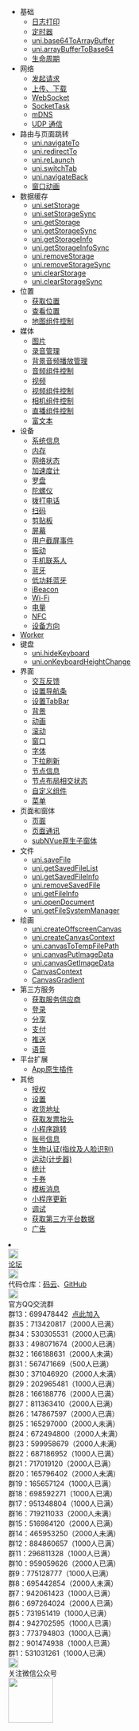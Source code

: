 * 基础
  * [日志打印](api/log.md)
  * [定时器](api/timer.md)
  * [uni.base64ToArrayBuffer](api/base64ToArrayBuffer?id=base64toarraybuffer)
  * [uni.arrayBufferToBase64](api/arrayBufferToBase64?id=arraybuffertobase64)
  * [生命周期](api/lifecycle.md)
* 网络
  * [发起请求](api/request/request.md)
  * [上传、下载](api/request/network-file.md)
  * [WebSocket](api/request/websocket.md)
  * [SocketTask](api/request/socket-task.md)
  * [mDNS](api/request/mDNS.md)
  * [UDP 通信](api/request/UDP.md)
* 路由与页面跳转
  * [uni.navigateTo](/api/router?id=navigateto)
  * [uni.redirectTo](/api/router?id=redirectto)
  * [uni.reLaunch](/api/router?id=relaunch)
  * [uni.switchTab](/api/router?id=switchtab)
  * [uni.navigateBack](/api/router?id=navigateback)
  * [窗口动画](/api/router?id=animation)
* 数据缓存
  * [uni.setStorage](/api/storage/storage?id=setstorage)
  * [uni.setStorageSync](/api/storage/storage?id=setStorageSync)
  * [uni.getStorage](/api/storage/storage?id=getStorage)
  * [uni.getStorageSync](/api/storage/storage?id=getStorageSync)
  * [uni.getStorageInfo](/api/storage/storage?id=getStorageInfo)
  * [uni.getStorageInfoSync](/api/storage/storage?id=getStorageInfoSync)
  * [uni.removeStorage](/api/storage/storage?id=removeStorage)
  * [uni.removeStorageSync](/api/storage/storage?id=removeStorageSync)
  * [uni.clearStorage](/api/storage/storage?id=clearStorage)
  * [uni.clearStorageSync](/api/storage/storage?id=clearstoragesync)
* 位置
  * [获取位置](api/location/location.md)
  * [查看位置](api/location/open-location.md)
  * [地图组件控制](api/location/map.md)
* 媒体
  * [图片](api/media/image.md)
  * [录音管理](api/media/record-manager.md)
  * [背景音频播放管理](api/media/background-audio-manager.md)
  * [音频组件控制](api/media/audio-context.md)
  * [视频](api/media/video.md)
  * [视频组件控制](api/media/video-context.md)
  * [相机组件控制](api/media/camera-context.md)
  * [直播组件控制](api/media/live-player-context.md)
  * [富文本](api/media/editor-context.md)
* 设备
  * [系统信息](api/system/info.md)
  * [内存](api/system/memory.md)
  * [网络状态](api/system/network.md)
  * [加速度计](api/system/accelerometer.md)
  * [罗盘](api/system/compass.md)
  * [陀螺仪](api/system/gyroscope.md)
  * [拨打电话](api/system/phone.md)
  * [扫码](api/system/barcode.md)
  * [剪贴板](api/system/clipboard.md)
  * [屏幕](api/system/brightness.md)
  * [用户截屏事件](api/system/capture-screen.md)
  * [振动](api/system/vibrate.md)
  * [手机联系人](api/system/contact.md)
  * [蓝牙](api/system/bluetooth.md)
  * [低功耗蓝牙](api/system/ble.md)
  * [iBeacon](api/system/ibeacon.md)
  * [Wi-Fi](api/system/wifi.md)
  * [电量](api/system/batteryInfo.md)
  * [NFC](api/system/nfc.md)
  * [设备方向](api/system/deviceMotion.md)
* [Worker](api/worker.md)
* 键盘
  * [uni.hideKeyboard](/api/key?id=hidekeyboard)
  * [uni.onKeyboardHeightChange](/api/key?id=onkeyboardheightchange)
* 界面
  * [交互反馈](api/ui/prompt.md)
  * [设置导航条](api/ui/navigationbar.md)
  * [设置TabBar](api/ui/tabbar.md)
  * [背景](api/ui/bgcolor.md)
  * [动画](api/ui/animation?id=unicreateanimationobject)
  * [滚动](api/ui/scroll)
  * [窗口](api/ui/window.md)
  * [字体](api/ui/font.md)
  * [下拉刷新](api/ui/pulldown.md)
  * [节点信息](api/ui/nodes-info.md)
  * [节点布局相交状态](api/ui/intersection-observer.md)
  * [自定义组件](api/ui/nextTick.md)
  * [菜单](api/ui/menuButton.md)
* 页面和窗体
  * [页面](api/window/window.md)
  * [页面通讯](api/window/communication.md) 
  * [subNVue原生子窗体](api/window/subNVues.md)
* 文件
  * [uni.saveFile](/api/file/file?id=savefile)
  * [uni.getSavedFileList](/api/file/file?id=getSavedFileList)
  * [uni.getSavedFileInfo](/api/file/file?id=getSavedFileInfo)
  * [uni.removeSavedFile](/api/file/file?id=removeSavedFile)
  * [uni.getFileInfo](/api/file/file?id=getFileInfo)
  * [uni.openDocument](/api/file/file?id=openDocument)
  * [uni.getFileSystemManager](/api/file/getFileSystemManager)
* 绘画
	* [uni.createOffscreenCanvas](api/canvas/createOffscreenCanvas.md)
	* [uni.createCanvasContext](api/canvas/createCanvasContext.md)
	* [uni.canvasToTempFilePath](api/canvas/canvasToTempFilePath.md)
	* [uni.canvasPutImageData](api/canvas/canvasPutImageData.md)
	* [uni.canvasGetImageData](api/canvas/canvasGetImageData.md)
	* [CanvasContext](api/canvas/CanvasContext.md)
	* [CanvasGradient](api/canvas/CanvasGradient.md)
* 第三方服务
  * [获取服务供应商](api/plugins/provider.md)
  * [登录](api/plugins/login.md)
  * [分享](api/plugins/share.md)
  * [支付](api/plugins/payment.md)
  * [推送](api/plugins/push.md)
  * [语音](api/plugins/voice.md)
* 平台扩展
  * [App原生插件](api/extend/native-plugin.md)
* 其他
  * [授权](api/other/authorize.md)
  * [设置](api/other/setting.md)
  * [收货地址](api/other/choose-address.md)
  * [获取发票抬头](api/other/invoice-title.md)
  * [小程序跳转](api/other/open-miniprogram.md)
  * [账号信息](api/other/getAccountInfoSync.md)
  * [生物认证(指纹及人脸识别)](api/other/authentication.md)
  * [运动(计步器)](api/other/sport.md)
  * [统计](api/other/report.md)
  * [卡券](api/other/card.md)
  * [模板消息](api/other/template.md)
  * [小程序更新](api/other/update.md)
  * [调试](api/other/set-enable-debug.md)
  * [获取第三方平台数据](api/other/get-extconfig.md)
  * [广告](api/other/advertisement.md)
<li></li>
<div class="contact-box">
  <a href="//ask.dcloud.net.cn/explore/" target="_blank" class="contact-item">
  	<img src="//img-cdn-qiniu.dcloud.net.cn/uniapp/doc/d@2x.png" width="20" height="20"/>
  	<div class="contact-smg">
  		<div>论坛</div>
  	</div>
  </a>
	<div class="contact-item">
		<img src="//img-cdn-qiniu.dcloud.net.cn/uniapp/doc/git-1.png" width="20" height="20"/>
		<div class="contact-smg">
			<div>
	      代码仓库：<a href="https://gitee.com/dcloud/uni-app" target="_blank">码云</a>、<a href="http://github.com/dcloudio/uni-app" target="_blank">GitHub</a>
	    </div>
		</div>
	</div>
	<div class="contact-item">
    <img src="//img-cdn-qiniu.dcloud.net.cn/uniapp/doc/qq@2x.png" width="20" height="20"/>
    <div class="contact-smg">
       <div>官方QQ交流群</div>
    <div>群13：699478442 &nbsp;<a target="_blank" href="//shang.qq.com/wpa/qunwpa?idkey=2c994135e0d0fa487da7a07aeaa8ccfae805be3c075e634cfadddba8fe2376d4">点此加入</a></div>
		<div>群35：713420817（2000人已满）</div>
		<div>群34：530305531（2000人已满）</div>
		<div>群33：498071674（2000人已满）</div>
		<div>群32：166188631（2000人未满）</div>
		<div>群31：567471669（500人已满）</div>
		<div>群30：371046920（2000人未满）</div>
		<div>群29：202965481（1000人已满）</div>
		<div>群28：166188776（2000人已满）</div>
		<div>群27：811363410（2000人已满）</div>
		<div>群26：147867597（2000人已满）</div>
		<div>群25：165297000（2000人未满）</div>
		<div>群24：672494800（2000人未满）</div>
		<div>群23：599958679（2000人未满）</div>
		<div>群22：687186952（1000人已满）</div>
		<div>群21：717019120（2000人已满）</div>
		<div>群20：165796402（2000人未满）</div>
		<div>群19：165657124（1000人已满）</div>
		<div>群18：698592271（1000人已满）</div>
		<div>群17：951348804（1000人已满）</div>
		<div>群16：719211033（2000人未满）</div>
		<div>群15：516984120（2000人已满）</div>
		<div>群14：465953250（2000人未满）</div>
		<!-- <div>群13：699478442（2000人未满）</div> -->
		<div>群12：884860657（1000人已满）</div>
		<div>群11：296811328（1000人已满）</div>
		<div>群10：959059626（2000人已满）</div>
		<div>群9：775128777（1000人已满）</div>
		<div>群8：695442854（2000人未满）</div>
		<div>群7：942061423（1000人已满）</div>
		<div>群6：697264024（2000人已满）</div>
		<div>群5：731951419（1000人已满）</div>
		<div>群4：942702595（1000人已满）</div>
		<div>群3：773794803（1000人已满） </div>
		<div>群2：901474938（1000人已满） </div>
		<div>群1：531031261（1000人已满）</div>
    </div>
  </div>
  <div class="contact-item">
  	<img src="//img-cdn-qiniu.dcloud.net.cn/uniapp/doc/weixin@2x.png" width="20" height="20"/>
  	<div class="contact-smg">
  		<div>关注微信公众号</div>
  		<img src="https://img-cdn-qiniu.dcloud.net.cn/uniapp/doc/weixin.jpg" width="90" height="90"/>
  	</div>
  </div>
</div>